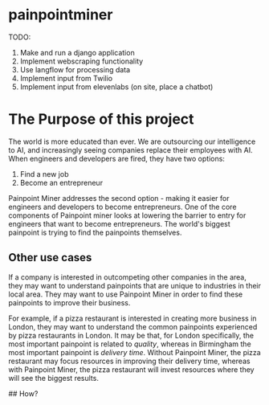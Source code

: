 # painpointminer

TODO:
1. Make and run a django application
2. Implement webscraping functionality
3. Use langflow for processing data
4. Implement input from Twilio
5. Implement input from elevenlabs (on site, place a chatbot)

# The Purpose of this project
The world is more educated than ever. We are outsourcing our intelligence to AI, and increasingly seeing companies replace their employees with AI. When engineers and developers are fired, they have two options:
1. Find a new job
2. Become an entrepreneur

Painpoint Miner addresses the second option - making it easier for engineers and developers to become entrepreneurs. One of the core components of Painpoint miner looks at lowering the barrier to entry for engineers that want to become entrepreneurs. The world's biggest painpoint is trying to find the painpoints themselves. 

## Other use cases
If a company is interested in outcompeting other companies in the area, they may want to understand painpoints that are unique to industries in their local area. They may want to use Painpoint Miner in order to find these painpoints to improve their business. 

For example, if a pizza restaurant is interested in creating more business in London, they may want to understand the common painpoints experienced by pizza restaurants in London. It may be that, for London specifically, the most important painpoint is related to _quality_, whereas in Birmingham the most important painpoint is _delivery time_. Without Painpoint Miner, the pizza restaurant may focus resources in improving their delivery time, whereas with Painpoint Miner, the pizza restaurant will invest resources where they will see the biggest results.  

## How?

